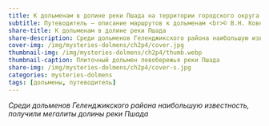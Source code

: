 ```yaml
---
title: К дольменам в долине реки Пшада на территории городского округа Геленджик
subtitle: Путеводитель — описание маршрутов к дольменам <br>© В.Н. Ковешников
share-title: К дольменам в долине реки Пшада
share-description: Среди дольменов Геленджикского района наибольшую известность, получили мегалиты долины реки Пшада.
cover-img: /img/mysteries-dolmens/ch2p4/cover.jpg
thumbnail-img: /img/mysteries-dolmens/ch2p4/thumb.webp
thumbnail-caption: Плиточный дольмен левобережья реки Пшада
share-img: /img/mysteries-dolmens/ch2p4/cover-s.jpg
categories: mysteries-dolmens
tags: [дольмены, путеводитель]
---
```

_Среди дольменов Геленджикского района наибольшую известность, получили мегалиты долины реки Пшада_
